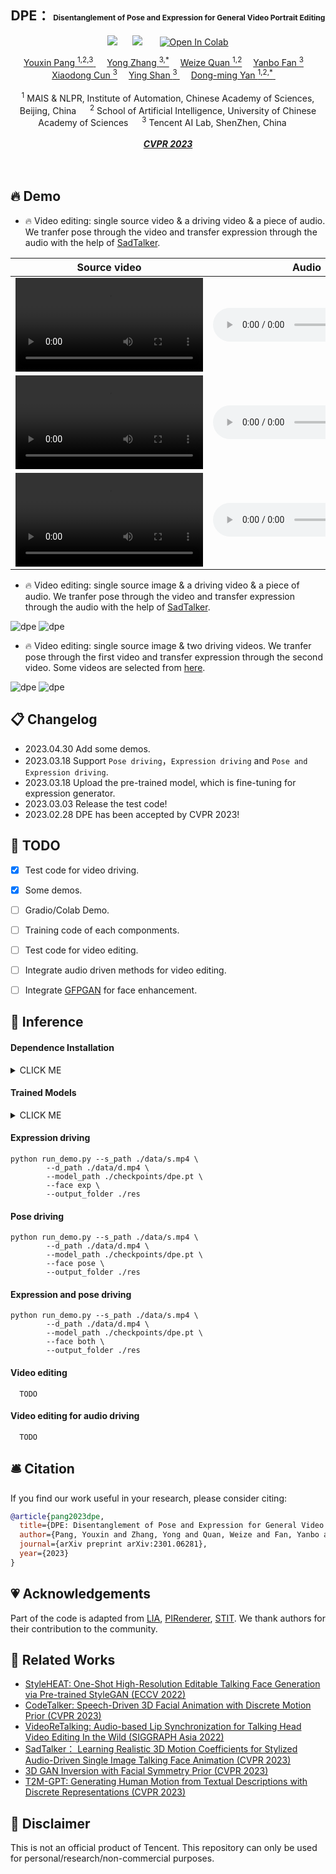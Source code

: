 <div align="center">

<h2> DPE： <span style="font-size:12px">Disentanglement of Pose and Expression for General Video Portrait Editing </span> </h2> 

  <a href='https://arxiv.org/abs/2301.06281'><img src='https://img.shields.io/badge/ArXiv-2211.14758-red'></a> &nbsp;&nbsp;&nbsp;&nbsp;&nbsp;<a href='https://carlyx.github.io/DPE/'><img src='https://img.shields.io/badge/Project-Page-Green'></a> &nbsp;&nbsp;&nbsp;&nbsp;&nbsp; [![Open In Colab](https://colab.research.google.com/assets/colab-badge.svg)]() 

<div>
    <a href='https://carlyx.github.io/' target='_blank'>Youxin Pang <sup>1,2,3</sup> </a>&emsp;
    <a href='https://yzhang2016.github.io/' target='_blank'>Yong Zhang <sup>3,*</sup></a>&emsp;
    <a href='https://weizequan.github.io/' target='_blank'>Weize Quan <sup>1,2</sup></a>&emsp;
    <a href='https://sites.google.com/site/yanbofan0124/' target='_blank'>Yanbo Fan <sup>3</sup></a>&emsp;
    <a href='https://vinthony.github.io/' target='_blank'>Xiaodong Cun <sup>3</a>&emsp;
    <a href='https://scholar.google.com/citations?hl=zh-CN&user=4oXBp9UAAAAJ' target='_blank'>Ying Shan <sup>3</sup> </a>&emsp;
    <a href='https://sites.google.com/site/yandongming/' target='_blank'>Dong-ming Yan <sup>1,2,*</sup> </a>&emsp;
</div>
<br>
<div>
    <sup>1</sup> MAIS & NLPR, Institute of Automation, Chinese Academy of Sciences, Beijing, China &emsp; <sup>2</sup> School of Artificial Intelligence, University of Chinese Academy of Sciences &emsp; <sup>3</sup> Tencent AI Lab, ShenZhen, China &emsp; 
</div>
<br>
<i><strong><a href='https://arxiv.org/abs/2301.06281' target='_blank'>CVPR 2023</a></strong></i>
<br>
<br>

<br>

</div>




## 🔥 Demo

- 🔥 Video editing: single source video & a driving video & a piece of audio.
We tranfer pose through the video and transfer expression through the audio with the help of [SadTalker](https://github.com/OpenTalker/SadTalker).

| Source video    |  Audio  | Result  |
|:--------------------:|:-------------------: |:--------------------: |
| <video  src="https://user-images.githubusercontent.com/34021717/235356114-cd865676-0f34-47d3-ba2d-9736e61bb3c7.mp4" type="video/mp4"> </video> | <audio id="audio" controls=""><source id="mp3" src="./docs/1.wav" ></audio> | <video  src="https://user-images.githubusercontent.com/34021717/235356132-2193e346-6d89-4eb0-94a5-845d2ae5962c.mp4" type="video/mp4"> </video>  |
|  <video  src="https://user-images.githubusercontent.com/34021717/235356197-1ab8126c-bc77-4f15-90e6-eb5b49344672.mp4" type="video/mp4"> </video> | <audio id="audio" controls=""><source id="mp3" src="./docs/2.wav" ></audio> | <video  src="https://user-images.githubusercontent.com/34021717/235356207-35629422-1bbe-45bb-8400-960b2bd196ed.mp4" type="video/mp4"> </video> |
| <video  src="https://user-images.githubusercontent.com/34021717/235356229-92bab207-a769-4141-8869-0db4faad41b2.mp4" type="video/mp4"> </video> | <audio id="audio" controls=""><source id="mp3" src="./docs/3.wav" ></audio> | <video  src="https://user-images.githubusercontent.com/34021717/235356249-398515ac-7afa-41cd-98b2-a3ed85ed9954.mp4" type="video/mp4"> </video> |
	
- 🔥 Video editing: single source image & a driving video & a piece of audio.
We tranfer pose through the video and transfer expression through the audio with the help of [SadTalker](https://github.com/OpenTalker/SadTalker).

![dpe](./docs/demo4_res.gif)
![dpe](./docs/demo5_res.gif)

- 🔥 Video editing: single source image & two driving videos.
We tranfer pose through the first video and transfer expression through the second video.
Some videos are selected from [here](https://www.colossyan.com/).

![dpe](./docs/demo1_res.gif)
![dpe](./docs/demo3_res.gif)

## 📋 Changelog

- 2023.04.30 Add some demos.
- 2023.03.18 Support `Pose driving`，`Expression driving` and `Pose and Expression driving`.
- 2023.03.18 Upload the pre-trained model, which is fine-tuning for expression generator.
- 2023.03.03 Release the test code!
- 2023.02.28 DPE has been accepted by CVPR 2023!

</details>

<!-- ## 🎼 Pipeline
![main_of_sadtalker](https://user-images.githubusercontent.com/4397546/222490596-4c8a2115-49a7-42ad-a2c3-3bb3288a5f36.png)  -->


  ## 🚧 TODO
  - [x] Test code for video driving.
  - [x] Some demos.
  - [ ] Gradio/Colab Demo.
  - [ ] Training code of each componments.
  - [ ] Test code for video editing.
  - [ ] Integrate audio driven methods for video editing.
  - [ ] Integrate [GFPGAN](https://github.com/TencentARC/GFPGAN) for face enhancement.


## 🔮 Inference

#### Dependence Installation

<details><summary>CLICK ME</summary>

```
git clone https://github.com/Carlyx/DPE
cd DPE 
conda create -n dpe python=3.8
source activate dpe
pip install torch==1.12.1+cu113 torchvision==0.13.1+cu113 torchaudio==0.12.1 --extra-index-url https://download.pytorch.org/whl/cu113
pip install -r requirements.txt
### install gpfgan for enhancer
pip install git+https://github.com/TencentARC/GFPGAN
```  

</details>

#### Trained Models
<details><summary>CLICK ME</summary>

Please download our [pre-trained model](https://drive.google.com/file/d/18Bi06ewhcx-1owlJF3F_J3INlXkQ3oX2/view?usp=share_link) and put it in ./checkpoints.



| Model | Description
| :--- | :----------
|checkpoints/dpe.pt | Pre-trained model (V1).

</details>

#### Expression driving
```
python run_demo.py --s_path ./data/s.mp4 \
 		--d_path ./data/d.mp4 \
		--model_path ./checkpoints/dpe.pt \
		--face exp \
		--output_folder ./res
```

#### Pose driving
```
python run_demo.py --s_path ./data/s.mp4 \
 		--d_path ./data/d.mp4 \
		--model_path ./checkpoints/dpe.pt \
		--face pose \
		--output_folder ./res
```

#### Expression and pose driving
```
python run_demo.py --s_path ./data/s.mp4 \
 		--d_path ./data/d.mp4 \
		--model_path ./checkpoints/dpe.pt \
		--face both \
		--output_folder ./res
```

#### Video editing
```
  TODO
```

#### Video editing for audio driving
```
  TODO
```

## 🛎 Citation

If you find our work useful in your research, please consider citing:

```bibtex
@article{pang2023dpe,
  title={DPE: Disentanglement of Pose and Expression for General Video Portrait Editing},
  author={Pang, Youxin and Zhang, Yong and Quan, Weize and Fan, Yanbo and Cun, Xiaodong and Shan, Ying and Yan, Dong-ming},
  journal={arXiv preprint arXiv:2301.06281},
  year={2023}
}
```

## 💗 Acknowledgements
Part of the code is adapted from 
[LIA](https://github.com/wyhsirius/LIA),
[PIRenderer](https://github.com/RenYurui/PIRender),
[STIT](https://github.com/rotemtzaban/STIT).
We thank authors for their contribution to the community.


## 🥂 Related Works
- [StyleHEAT: One-Shot High-Resolution Editable Talking Face Generation via Pre-trained StyleGAN (ECCV 2022)](https://github.com/FeiiYin/StyleHEAT)
- [CodeTalker: Speech-Driven 3D Facial Animation with Discrete Motion Prior (CVPR 2023)](https://github.com/Doubiiu/CodeTalker)
- [VideoReTalking: Audio-based Lip Synchronization for Talking Head Video Editing In the Wild (SIGGRAPH Asia 2022)](https://github.com/vinthony/video-retalking)
- [SadTalker： Learning Realistic 3D Motion Coefficients for Stylized Audio-Driven Single Image Talking Face Animation (CVPR 2023)](https://github.com/Winfredy/SadTalker)
- [3D GAN Inversion with Facial Symmetry Prior (CVPR 2023)](https://github.com/FeiiYin/SPI/)
- [T2M-GPT: Generating Human Motion from Textual Descriptions with Discrete Representations (CVPR 2023)](https://github.com/Mael-zys/T2M-GPT)

## 📢 Disclaimer

This is not an official product of Tencent. This repository can only be used for personal/research/non-commercial purposes.
